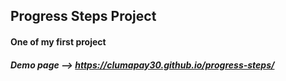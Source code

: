 ## Progress Steps Project

#### One of my first project
##### Demo page --> https://clumapay30.github.io/progress-steps/
